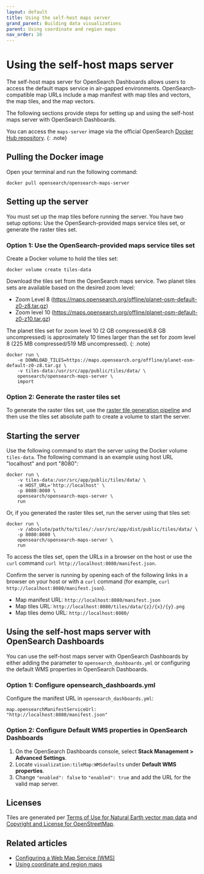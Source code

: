 ```yaml
---
layout: default
title: Using the self-host maps server
grand_parent: Building data visualizations
parent: Using coordinate and region maps
nav_order: 10
---
```


# Using the self-host maps server

The self-host maps server for OpenSearch Dashboards allows users to access the default maps service in air-gapped environments. OpenSearch-compatible map URLs include a map manifest with map tiles and vectors, the map tiles, and the map vectors.

The following sections provide steps for setting up and using the self-host maps server with OpenSearch Dashboards.

You can access the `maps-server` image via the official OpenSearch [Docker Hub repository](https://hub.docker.com/u/opensearchproject).
{: .note}

## Pulling the Docker image

Open your terminal and run the following command:

`docker pull opensearch/opensearch-maps-server`

## Setting up the server

You must set up the map tiles before running the server. You have two setup options: Use the OpenSearch-provided maps service tiles set, or generate the raster tiles set.

### Option 1: Use the OpenSearch-provided maps service tiles set

Create a Docker volume to hold the tiles set:

`docker volume create tiles-data`

Download the tiles set from the OpenSearch maps service. Two planet tiles sets are available based on the desired zoom level:

- Zoom Level 8 (https://maps.opensearch.org/offline/planet-osm-default-z0-z8.tar.gz)
- Zoom level 10 (https://maps.opensearch.org/offline/planet-osm-default-z0-z10.tar.gz)

The planet tiles set for zoom level 10 (2 GB compressed/6.8 GB uncompressed) is approximately 10 times larger than the set for zoom level 8 (225 MB compressed/519 MB uncompressed).
{: .note} 

```
docker run \
    -e DOWNLOAD_TILES=https://maps.opensearch.org/offline/planet-osm-default-z0-z8.tar.gz \
    -v tiles-data:/usr/src/app/public/tiles/data/ \
    opensearch/opensearch-maps-server \
    import
```

### Option 2: Generate the raster tiles set

To generate the raster tiles set, use the [raster tile generation pipeline](https://github.com/opensearch-project/maps/tree/main/tiles-generation/cdk) and then use the tiles set absolute path to create a volume to start the server.

## Starting the server

Use the following command to start the server using the Docker volume `tiles-data`. The following command is an example using host URL "localhost" and port "8080":

```
docker run \
    -v tiles-data:/usr/src/app/public/tiles/data/ \
    -e HOST_URL='http://localhost' \
    -p 8080:8080 \
    opensearch/opensearch-maps-server \
    run
```

Or, if you generated the raster tiles set, run the server using that tiles set:

```
docker run \
    -v /absolute/path/to/tiles/:/usr/src/app/dist/public/tiles/data/ \
    -p 8080:8080 \
    opensearch/opensearch-maps-server \
    run
```
To access the tiles set, open the URLs in a browser on the host or use the `curl` command `curl http://localhost:8080/manifest.json`. 


Confirm the server is running by opening each of the following links in a browser on your host or with a `curl` command (for example, `curl http://localhost:8080/manifest.json`).

* Map manifest URL: `http://localhost:8080/manifest.json`
* Map tiles URL: `http://localhost:8080/tiles/data/{z}/{x}/{y}.png`
* Map tiles demo URL: `http://localhost:8080/`

## Using the self-host maps server with OpenSearch Dashboards

You can use the self-host maps server with OpenSearch Dashboards by either adding the parameter to `opensearch_dashboards.yml` or configuring the default WMS properties in OpenSearch Dashboards.

### Option 1: Configure opensearch_dashboards.yml

Configure the manifest URL in `opensearch_dashboards.yml`:

`map.opensearchManifestServiceUrl: "http://localhost:8080/manifest.json"`

### Option 2: Configure Default WMS properties in OpenSearch Dashboards

1. On the OpenSearch Dashboards console, select **Stack Management > Advanced Settings**. 
2. Locate `visualization:tileMap:WMSdefaults` under **Default WMS properties**. 
3. Change `"enabled": false` to `"enabled": true` and add the URL for the valid map server.

## Licenses

Tiles are generated per [Terms of Use for Natural Earth vector map data](https://www.naturalearthdata.com/about/terms-of-use/) and [Copyright and License for OpenStreetMap](https://www.openstreetmap.org/copyright).

## Related articles

* [Configuring a Web Map Service (WMS)]({{site.url}}{{site.baseurl}}/dashboards/visualize/maptiles/)
* [Using coordinate and region maps]({{site.url}}{{site.baseurl}}/dashboards/visualize/geojson-regionmaps/)